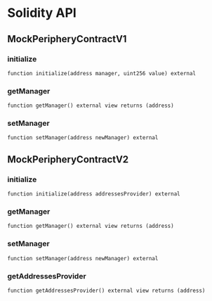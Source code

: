 # Solidity API

## MockPeripheryContractV1

### initialize

```solidity
function initialize(address manager, uint256 value) external
```

### getManager

```solidity
function getManager() external view returns (address)
```

### setManager

```solidity
function setManager(address newManager) external
```

## MockPeripheryContractV2

### initialize

```solidity
function initialize(address addressesProvider) external
```

### getManager

```solidity
function getManager() external view returns (address)
```

### setManager

```solidity
function setManager(address newManager) external
```

### getAddressesProvider

```solidity
function getAddressesProvider() external view returns (address)
```

